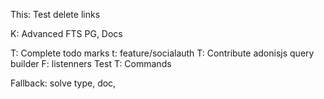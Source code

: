 This:
Test delete
links

K: Advanced FTS PG, Docs

T: Complete todo marks
t: feature/socialauth
T: Contribute adonisjs query builder
F: listenners Test
T: Commands

Fallback: solve type, doc, 
